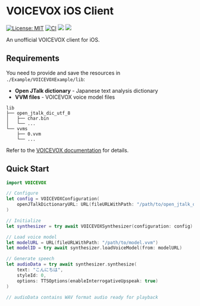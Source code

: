 # VOICEVOX iOS Client

[![License: MIT](https://img.shields.io/badge/license-MIT-blue.svg)](https://opensource.org/licenses/MIT)
[![CI](https://github.com/tattn/voicevox-client/actions/workflows/test.yml/badge.svg)](https://github.com/tattn/voicevox-client/actions/workflows/test.yml)
[![](https://img.shields.io/endpoint?url=https%3A%2F%2Fswiftpackageindex.com%2Fapi%2Fpackages%2Ftattn%2Fvoicevox-client%2Fbadge%3Ftype%3Dswift-versions)](https://swiftpackageindex.com/tattn/voicevox-client)
[![](https://img.shields.io/endpoint?url=https%3A%2F%2Fswiftpackageindex.com%2Fapi%2Fpackages%2Ftattn%2Fvoicevox-client%2Fbadge%3Ftype%3Dplatforms)](https://swiftpackageindex.com/tattn/voicevox-client)

An unofficial VOICEVOX client for iOS.

## Requirements

You need to provide and save the resources in `./Example/VOICEVOXExample/lib`:

- **Open JTalk dictionary** - Japanese text analysis dictionary
- **VVM files** - VOICEVOX voice model files

```
lib
├── open_jtalk_dic_utf_8
│   ├── char.bin
│   └── ...
└── vvms
    ├── 0.vvm
    └── ...
```

Refer to the [VOICEVOX documentation](https://github.com/VOICEVOX/voicevox_core/blob/main/docs/guide/user/downloader.md) for details.

## Quick Start

```swift
import VOICEVOX

// Configure
let config = VOICEVOXConfiguration(
    openJTalkDictionaryURL: URL(fileURLWithPath: "/path/to/open_jtalk_dic")
)

// Initialize
let synthesizer = try await VOICEVOXSynthesizer(configuration: config)

// Load voice model
let modelURL = URL(fileURLWithPath: "/path/to/model.vvm")
let modelID = try await synthesizer.loadVoiceModel(from: modelURL)

// Generate speech
let audioData = try await synthesizer.synthesize(
    text: "こんにちは",
    styleId: 0,
    options: TTSOptions(enableInterrogativeUpspeak: true)
)

// audioData contains WAV format audio ready for playback
```
